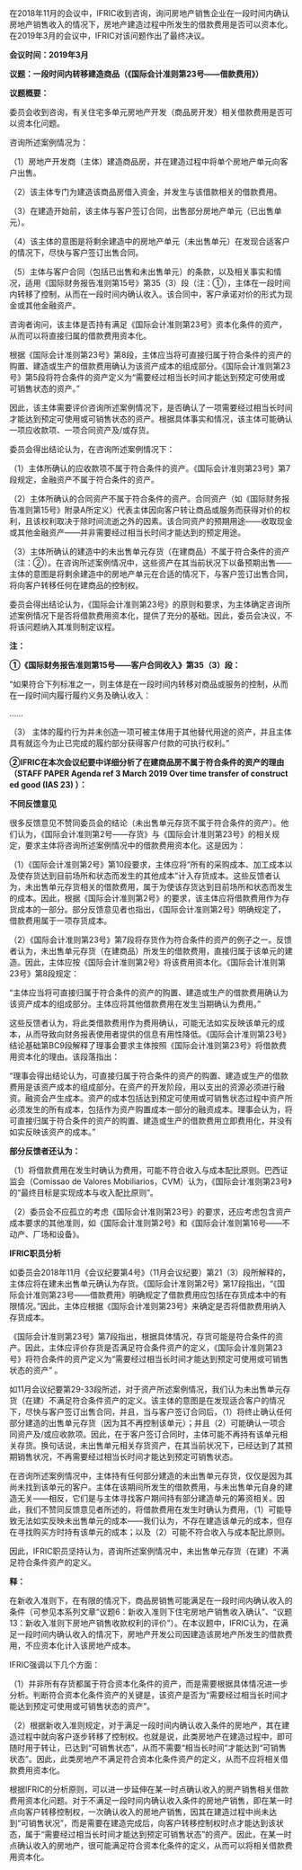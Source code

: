 在2018年11月的会议中，IFRIC收到咨询，询问房地产销售企业在一段时间内确认房地产销售收入的情况下，房地产建造过程中所发生的借款费用是否可以资本化。在2019年3月的会议中，IFRIC对该问题作出了最终决议。

  **会议时间：2019年3月**

**议题：一段时间内转移建造商品（《国际会计准则第23号——借款费用》）**

**议题概要：**

委员会收到咨询，有关住宅多单元房地产开发（商品房开发）相关借款费用是否可以资本化问题。

  咨询所述案例情况为：

（1）房地产开发商（主体）建造商品房，并在建造过程中将单个房地产单元向客户出售。

  （2）该主体专门为建造该商品房借入资金，并发生与该借款相关的借款费用。

  （3）在建造开始前，该主体与客户签订合同，出售部分房地产单元（已出售单元）。

  （4）该主体的意图是将剩余建造中的房地产单元（未出售单元）在发现合适客户的情况下，尽快与客户签订出售合同。

  （5）主体与客户合同（包括已出售和未出售单元）的条款，以及相关事实和情况，适用《国际财务报告准则第15号》第35（3）段（注：①），主体在一段时间内转移了控制，从而在一段时间内确认收入。该合同中，客户承诺对价的形式为现金或其他金融资产。

  咨询者询问，该主体是否持有满足《国际会计准则第23号》资本化条件的资产，从而可以将直接归属的借款费用资本化。

  根据《国际会计准则第23号》第8段，主体应当将可直接归属于符合条件的资产的购置、建造或生产的借款费用确认为该资产成本的组成部分。《国际会计准则第23号》第5段将符合条件的资产定义为“需要经过相当长时间才能达到预定可使用或可销售状态的资产。”

  因此，该主体需要评价咨询所述案例情况下，是否确认了一项需要经过相当长时间才能达到预定可使用或可销售状态的资产。根据具体事实和情况，该主体可能确认一项应收款项、一项合同资产及/或存货。

  委员会得出结论认为，在咨询所述案例情况下：

（1）主体所确认的应收款项不属于符合条件的资产。《国际会计准则第23号》第7段规定，金融资产不属于符合条件的资产。

  （2）主体所确认的合同资产不属于符合条件的资产。合同资产（如《国际财务报告准则第15号》附录A所定义）代表主体因向客户转让商品或服务而获得对价的权利，且该权利取决于除时间流逝之外的因素。该合同资产的预期用途——收取现金或其他金融资产——并非需要经过相当长时间才能达到的预定用途。

  （3）主体所确认的建造中的未出售单元存货（在建商品）不属于符合条件的资产（注：②）。在咨询所述案例情况中，这些资产在其当前状况下以备预期出售——主体的意图是将剩余建造中的房地产单元在合适的情况下，与客户签订出售合同，将向客户转移任何在建商品的控制权。

  委员会得出结论认为，《国际会计准则第23号》的原则和要求，为主体确定咨询所述案例情况下是否将借款费用资本化，提供了充分的基础。因此，委员会决议，不将该问题纳入其准则制定议程。

  **注：**

**①《国际财务报告准则第15号——客户合同收入》第35（3）段：**

“如果符合下列标准之一，则主体是在一段时间内转移对商品或服务的控制，从而在一段时间内履行履约义务及确认收入：

……

  （3） 主体的履约行为并未创造一项可被主体用于其他替代用途的资产，并且主体具有就迄今为止已完成的履约部分获得客户付款的可执行权利。”

  **②IFRIC在本次会议纪要中详细分析了在建商品房不属于符合条件的资产的理由（STAFF PAPER Agenda ref 3 March 2019 Over time transfer of constructed good (IAS 23) ）：**

  **不同反馈意见**

很多反馈意见不赞同委员会的结论（未出售单元存货不属于符合条件的资产）。他们认为，《国际会计准则第2号——存货》与《国际会计准则第23号》的相关规定，要求主体将咨询所述案例情况中的借款费用资本化。这是因为：

  （1）《国际会计准则第2号》第10段要求，主体应将“所有的采购成本、加工成本以及使存货达到目前场所和状态而发生的其他成本”计入存货成本。这些反馈者认为，未出售单元存货相关的借款费用，属于为使该存货达到目前场所和状态而发生的成本。因此，根据《国际会计准则第2号》的要求，该主体应将借款费用作为存货成本的一部分。部分反馈意见者也指出，《国际会计准则第2号》明确规定了，借款费用属于一项存货成本。

  （2）《国际会计准则第23号》第7段将存货作为符合条件的资产的例子之一。反馈者认为，未出售单元存货（在建商品）所发生的借款费用，直接归属于该单元的建造。因此，主体应按《国际会计准则第2号》将该费用资本化。《国际会计准则第23号》第8段规定：

  “主体应当将可直接归属于符合条件的资产的购置、建造或生产的借款费用确认为该资产成本的组成部分。主体应将其他借款费用在发生当期确认为费用。”

  这些反馈者认为，将此类借款费用作为费用确认，可能无法如实反映该单元的成本，从而导致向财务报表使用者提供的信息有用性降低。《国际会计准则第23号》结论基础第BC9段解释了理事会要求主体按照《国际会计准则第23号》将借款费用资本化的理由。该段落指出：

  “理事会得出结论认为，可直接归属于符合条件的资产的购置、建造或生产的借款费用是该资产成本的组成部分。在资产的开发阶段，用以支出的资源必须进行融资。融资会产生成本。资产的成本包括达到预定可使用或可销售状态过程中资产所必须发生的所有成本，包括作为资产购置成本一部分的融资成本。理事会认为，将可直接归属于符合条件的资产的购置、建造或生产的借款费用立即费用化，并没有如实反映该资产的成本。”

  **部分反馈者还认为：**

（1）将借款费用在发生时确认为费用，可能不符合收入与成本配比原则。巴西证监会（Comissao de Valores Mobiliarios，CVM）认为，《国际会计准则第23号》的“最终目标是实现成本与收入配比原则”。

  （2）委员会不应孤立的考虑《国际会计准则第23号》的要求，还应考虑包含资产成本要求的其他准则，如《国际会计准则第2号》和《国际会计准则第16号——不动产、厂场和设备》。

  **IFRIC职员分析**

如委员会2018年11月《会议纪要第4号》（11月会议纪要）第21（3）段所解释的，主体应将在建未出售单元确认为存货。《国际会计准则第2号》第17段指出，“《国际会计准则第23号——借款费用》明确规定了借款费用应包括在存货成本中的有限情况。”因此，主体应根据《国际会计准则第23号》来确定是否将借款费用纳入存货成本。

  《国际会计准则第23号》第7段指出，根据具体情况，存货可能是符合条件的资产。因此，主体应评价存货是否满足符合条件资产的定义，《国际会计准则第23号》将符合条件的资产定义为“需要经过相当长时间才能达到预定可使用或可销售状态的资产” 。

  如11月会议纪要第29-33段所述，对于资产所述案例情况，我们认为未出售单元存货（在建）不满足符合条件资产的定义。该主体的意图是在发现适合客户的情况下，尽快与客户签订出售合同，并且，当与客户签订合同后，（1）将终止确认任何部分建造的出售单元存货（因为其不再控制该单元）；并且（2）可能确认一项合同资产及/或应收款项。因此，在于客户签订合同时，主体可能不再持有该单元相关存货。换句话说，未出售单元相关存货资产，在其当前状况下，已经达到了其预期销售状况，不再需要经过相当长时间才能达到预定可销售状态。

  在咨询所述案例情况中，主体持有任何部分建造的未出售单元存货，仅仅是因为其尚未找到该单元的客户。主体在该期间所发生的借款费用，与未出售单元自身的建造无关——相反，它们是与主体寻找客户期间持有部分建造单元的筹资相关。因此，我们不赞同反馈意见者所述的，将借款费用在发生时确认为费用，（1）可能导致无法如实反映未出售单元的成本——我们认为，不存在建造该单元的成本，但存在寻找购买方时持有该单元的成本；以及（2）可能不符合收入与成本配比原则。

  因此，IFRIC职员坚持认为，咨询所述案例情况中，未出售单元存货（在建）不满足符合条件资产的定义。

**释：**

在新收入准则下，在有限的情况下，商品房销售可能满足在一段时间内确认收入的条件（可参见本系列文章“议题6：新收入准则下住宅房地产销售收入确认”、“议题13：新收入准则下房地产销售收款权利的评价”）。在本议题中，IFRIC认为，在满足一段时间内确认收入的情况下，房地产开发公司因建造该房地产所发生的借款费用，不应资本化计入该房地产成本。  

  IFRIC强调以下几个方面：

（1）并非所有存货都属于符合资本化条件的资产，而是需要根据具体情况进一步分析。判断符合资本化条件资产的关键是，该资产是否为“需要经过相当长时间才能达到预定可使用或可销售状态的资产”。

  （2）根据新收入准则规定，对于满足一段时间内确认收入条件的房地产，其在建造过程中就向客户逐步转移了控制权。也就是说，此类房地产在建造过程中，即可随时用于转让，已达到“可销售状态”，从而不需要“相当长时间”才能达到“可销售状态”。因此，此类房地产不满足符合资本化条件资产的定义，从而不应将相关借款费用资本化。

  根据IFRIC的分析原则，可以进一步延伸在某一时点确认收入的房产销售相关借款费用资本化问题。对于不满足一段时间内确认收入条件的房地产销售，即在某一时点向客户转移控制权，一次确认收入的房地产销售，因其在建造过程中尚未达到“可销售状况”，而是需要在建造完成后，向客户转移控制权时点才能达到该状态，属于“需要经过相当长时间才能达到预定可销售状态”的资产。因此，在某一时点确认收入的房地产，很可能满足符合资本化条件的定义，从而可以将相关借款费用资本化。